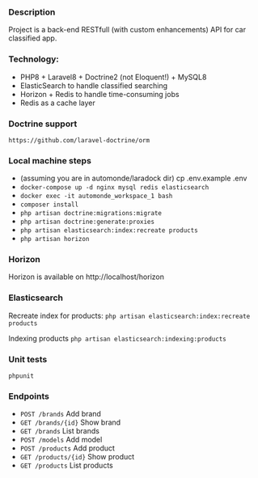 ### Description
Project is a back-end RESTfull (with custom enhancements) API for car classified app.

### Technology:
- PHP8 + Laravel8 + Doctrine2 (not Eloquent!) + MySQL8
- ElasticSearch to handle classified searching
- Horizon + Redis to handle time-consuming jobs
- Redis as a cache layer

### Doctrine support
```https://github.com/laravel-doctrine/orm```

### Local machine steps
- (assuming you are in automonde/laradock dir) 
cp .env.example .env
- ```docker-compose up -d nginx mysql redis elasticsearch```
- ```docker exec -it automonde_workspace_1 bash```
- ```composer install```
- ```php artisan doctrine:migrations:migrate```
- ```php artisan doctrine:generate:proxies```
- ```php artisan elasticsearch:index:recreate products```
- ```php artisan horizon```

### Horizon
Horizon is available on http://localhost/horizon

### Elasticsearch
Recreate index for products: ```php artisan elasticsearch:index:recreate products```

Indexing products ```php artisan elasticsearch:indexing:products```

### Unit tests
```phpunit```

### Endpoints
- ```POST /brands``` Add brand
- ```GET /brands/{id}``` Show brand
- ```GET /brands``` List brands
- ```POST /models``` Add model
- ```POST /products``` Add product
- ```GET /products/{id}``` Show product
- ```GET /products``` List products
